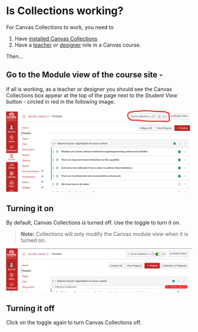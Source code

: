 # Is Collections working? 

For Canvas Collections to work, you need to 

1. Have [installed Canvas Collections](../install/types-pre-requisites.md)
2. Have a [teacher](https://community.canvaslms.com/t5/Canvas-Basics-Guide/What-is-the-Teacher-role/ta-p/86) or [designer](https://community.canvaslms.com/t5/Canvas-Basics-Guide/What-is-the-Designer-role/ta-p/14) role in a Canvas course.

Then...

## Go to the Module view of the course site - 

If all is working, as a teacher or designer you should see the Canvas Collections box appear at the top of the page next to the _Student View_ button - circled in red in the following image.

![](pics/cc_off.png)  

## Turning it on

By default, Canvas Collections is turned off. Use the toggle to turn it on.

> **Note:** Collections will only modify the Canvas module view when it is turned on.

![](pics/cc_on.png)  

## Turning it off

Click on the toggle again to turn Canvas Collections off.
